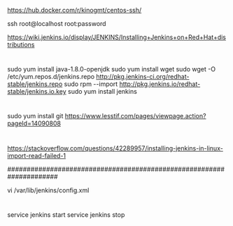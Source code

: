 https://hub.docker.com/r/kinogmt/centos-ssh/

ssh root@localhost
root:password

https://wiki.jenkins.io/display/JENKINS/Installing+Jenkins+on+Red+Hat+distributions

#

sudo yum install java-1.8.0-openjdk
sudo yum install wget
sudo wget -O /etc/yum.repos.d/jenkins.repo http://pkg.jenkins-ci.org/redhat-stable/jenkins.repo
sudo rpm --import http://pkg.jenkins.io/redhat-stable/jenkins.io.key
sudo yum install jenkins

#

sudo yum install git
https://www.lesstif.com/pages/viewpage.action?pageId=14090808

#

https://stackoverflow.com/questions/42289957/installing-jenkins-in-linux-import-read-failed-1

#####################################################################

vi /var/lib/jenkins/config.xml

#

service jenkins start
service jenkins stop

